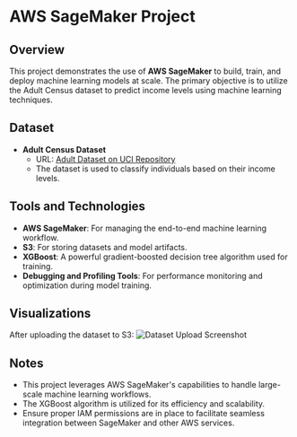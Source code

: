 # AWS SageMaker Project

## Overview
This project demonstrates the use of **AWS SageMaker** to build, train, and deploy machine learning models at scale. The primary objective is to utilize the Adult Census dataset to predict income levels using machine learning techniques.

## Dataset
- **Adult Census Dataset**
  - URL: [Adult Dataset on UCI Repository](https://archive.ics.uci.edu/dataset/2/adult)
  - The dataset is used to classify individuals based on their income levels.

## Tools and Technologies
- **AWS SageMaker**: For managing the end-to-end machine learning workflow.
- **S3**: For storing datasets and model artifacts.
- **XGBoost**: A powerful gradient-boosted decision tree algorithm used for training.
- **Debugging and Profiling Tools**: For performance monitoring and optimization during model training.

## Visualizations
After uploading the dataset to S3:
![Dataset Upload Screenshot](https://github.com/user-attachments/assets/dc0e2550-0150-42b5-a7a1-ffad4db07327)

## Notes
- This project leverages AWS SageMaker's capabilities to handle large-scale machine learning workflows.
- The XGBoost algorithm is utilized for its efficiency and scalability.
- Ensure proper IAM permissions are in place to facilitate seamless integration between SageMaker and other AWS services.
